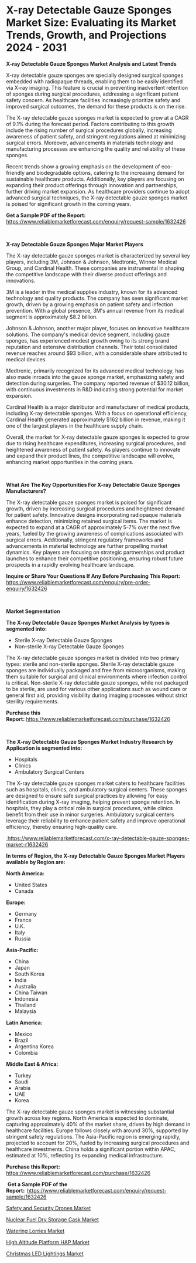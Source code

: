 <p><h1>X-ray Detectable Gauze Sponges Market Size: Evaluating its Market Trends, Growth, and Projections 2024 - 2031</h1></p><p><strong>X-ray Detectable Gauze Sponges Market Analysis and Latest Trends</strong></p>
<p><p>X-ray detectable gauze sponges are specially designed surgical sponges embedded with radiopaque threads, enabling them to be easily identified via X-ray imaging. This feature is crucial in preventing inadvertent retention of sponges during surgical procedures, addressing a significant patient safety concern. As healthcare facilities increasingly prioritize safety and improved surgical outcomes, the demand for these products is on the rise.</p><p>The X-ray detectable gauze sponges market is expected to grow at a CAGR of 9.1% during the forecast period. Factors contributing to this growth include the rising number of surgical procedures globally, increasing awareness of patient safety, and stringent regulations aimed at minimizing surgical errors. Moreover, advancements in materials technology and manufacturing processes are enhancing the quality and reliability of these sponges.</p><p>Recent trends show a growing emphasis on the development of eco-friendly and biodegradable options, catering to the increasing demand for sustainable healthcare products. Additionally, key players are focusing on expanding their product offerings through innovation and partnerships, further driving market expansion. As healthcare providers continue to adopt advanced surgical techniques, the X-ray detectable gauze sponges market is poised for significant growth in the coming years.</p></p>
<p><strong>Get a Sample PDF of the Report:&nbsp;</strong> <a href="https://www.reliablemarketforecast.com/enquiry/request-sample/1632426?utm_campaign=1167&utm_medium=2&utm_source=Github&utm_content=ia&utm_term=27102024&utm_id=x-ray-detectable-gauze-sponges">https://www.reliablemarketforecast.com/enquiry/request-sample/1632426</a></p>
<p>&nbsp;</p>
<p><strong>X-ray Detectable Gauze Sponges Major Market Players</strong></p>
<p><p>The X-ray detectable gauze sponges market is characterized by several key players, including 3M, Johnson & Johnson, Medtronic, Winner Medical Group, and Cardinal Health. These companies are instrumental in shaping the competitive landscape with their diverse product offerings and innovations.</p><p>3M is a leader in the medical supplies industry, known for its advanced technology and quality products. The company has seen significant market growth, driven by a growing emphasis on patient safety and infection prevention. With a global presence, 3M's annual revenue from its medical segment is approximately $8.2 billion.</p><p>Johnson & Johnson, another major player, focuses on innovative healthcare solutions. The company's medical device segment, including gauze sponges, has experienced modest growth owing to its strong brand reputation and extensive distribution channels. Their total consolidated revenue reaches around $93 billion, with a considerable share attributed to medical devices.</p><p>Medtronic, primarily recognized for its advanced medical technology, has also made inroads into the gauze sponge market, emphasizing safety and detection during surgeries. The company reported revenue of $30.12 billion, with continuous investments in R&D indicating strong potential for market expansion.</p><p>Cardinal Health is a major distributor and manufacturer of medical products, including X-ray detectable sponges. With a focus on operational efficiency, Cardinal Health generated approximately $162 billion in revenue, making it one of the largest players in the healthcare supply chain.</p><p>Overall, the market for X-ray detectable gauze sponges is expected to grow due to rising healthcare expenditures, increasing surgical procedures, and heightened awareness of patient safety. As players continue to innovate and expand their product lines, the competitive landscape will evolve, enhancing market opportunities in the coming years.</p></p>
<p>&nbsp;</p>
<p><strong>What Are The Key Opportunities For X-ray Detectable Gauze Sponges Manufacturers?</strong></p>
<p><p>The X-ray detectable gauze sponges market is poised for significant growth, driven by increasing surgical procedures and heightened demand for patient safety. Innovative designs incorporating radiopaque materials enhance detection, minimizing retained surgical items. The market is expected to expand at a CAGR of approximately 5-7% over the next five years, fueled by the growing awareness of complications associated with surgical errors. Additionally, stringent regulatory frameworks and advancements in material technology are further propelling market dynamics. Key players are focusing on strategic partnerships and product launches to enhance their competitive positioning, ensuring robust future prospects in a rapidly evolving healthcare landscape.</p></p>
<p><strong>Inquire or Share Your Questions If Any Before Purchasing This Report:</strong> <a href="https://www.reliablemarketforecast.com/enquiry/pre-order-enquiry/1632426?utm_campaign=1167&utm_medium=2&utm_source=Github&utm_content=ia&utm_term=27102024&utm_id=x-ray-detectable-gauze-sponges">https://www.reliablemarketforecast.com/enquiry/pre-order-enquiry/1632426</a></p>
<p>&nbsp;</p>
<p><strong>Market Segmentation</strong></p>
<p><strong>The X-ray Detectable Gauze Sponges Market Analysis by types is segmented into:</strong></p>
<p><ul><li>Sterile X-ray Detectable Gauze Sponges</li><li>Non-sterile X-ray Detectable Gauze Sponges</li></ul></p>
<p><p>The X-ray detectable gauze sponges market is divided into two primary types: sterile and non-sterile sponges. Sterile X-ray detectable gauze sponges are individually packaged and free from microorganisms, making them suitable for surgical and clinical environments where infection control is critical. Non-sterile X-ray detectable gauze sponges, while not packaged to be sterile, are used for various other applications such as wound care or general first aid, providing visibility during imaging processes without strict sterility requirements.</p></p>
<p><strong>Purchase this Report:&nbsp;</strong><a href="https://www.reliablemarketforecast.com/purchase/1632426?utm_campaign=1167&utm_medium=2&utm_source=Github&utm_content=ia&utm_term=27102024&utm_id=x-ray-detectable-gauze-sponges">https://www.reliablemarketforecast.com/purchase/1632426</a></p>
<p>&nbsp;</p>
<p><strong>The X-ray Detectable Gauze Sponges Market Industry Research by Application is segmented into:</strong></p>
<p><ul><li>Hospitals</li><li>Clinics</li><li>Ambulatory Surgical Centers</li></ul></p>
<p><p>The X-ray detectable gauze sponges market caters to healthcare facilities such as hospitals, clinics, and ambulatory surgical centers. These sponges are designed to ensure safe surgical practices by allowing for easy identification during X-ray imaging, helping prevent sponge retention. In hospitals, they play a critical role in surgical procedures, while clinics benefit from their use in minor surgeries. Ambulatory surgical centers leverage their reliability to enhance patient safety and improve operational efficiency, thereby ensuring high-quality care.</p></p>
<p><a href="https://www.reliablemarketforecast.com/x-ray-detectable-gauze-sponges-market-r1632426?utm_campaign=1167&utm_medium=2&utm_source=Github&utm_content=ia&utm_term=27102024&utm_id=x-ray-detectable-gauze-sponges">&nbsp;https://www.reliablemarketforecast.com/x-ray-detectable-gauze-sponges-market-r1632426</a></p>
<p><strong>In terms of Region, the X-ray Detectable Gauze Sponges Market Players available by Region are:</strong></p>
<p>
    <p> <strong> North America: </strong>
        <ul>
            <li>United States</li>
            <li>Canada</li>
        </ul>
        </p> 
    <p> <strong> Europe: </strong>
        <ul>
            <li>Germany</li>
            <li>France</li>
            <li>U.K.</li>
            <li>Italy</li>
            <li>Russia</li>
        </ul>
        </p> 
    <p> <strong> Asia-Pacific: </strong>
        <ul>
            <li>China</li>
            <li>Japan</li>
            <li>South Korea</li>
            <li>India</li>
            <li>Australia</li>
            <li>China Taiwan</li>
            <li>Indonesia</li>
            <li>Thailand</li>
            <li>Malaysia</li>
        </ul>
        </p> 
    <p> <strong> Latin America: </strong>
        <ul>
            <li>Mexico</li>
            <li>Brazil</li>
            <li>Argentina Korea</li>
            <li>Colombia</li>
        </ul>
        </p> 
    <p> <strong> Middle East & Africa: </strong>
        <ul>
            <li>Turkey</li>
            <li>Saudi</li>
            <li>Arabia</li>
            <li>UAE</li>
            <li>Korea</li>
        </ul>
    </p>
    </p>
<p><p>The X-ray detectable gauze sponges market is witnessing substantial growth across key regions. North America is expected to dominate, capturing approximately 40% of the market share, driven by high demand in healthcare facilities. Europe follows closely with around 30%, supported by stringent safety regulations. The Asia-Pacific region is emerging rapidly, projected to account for 20%, fueled by increasing surgical procedures and healthcare investments. China holds a significant portion within APAC, estimated at 10%, reflecting its expanding medical infrastructure.</p></p>
<p><strong>Purchase this Report: </strong><a href="https://www.reliablemarketforecast.com/purchase/1632426?utm_campaign=1167&utm_medium=2&utm_source=Github&utm_content=ia&utm_term=27102024&utm_id=x-ray-detectable-gauze-sponges">https://www.reliablemarketforecast.com/purchase/1632426</a></p>
<p>&nbsp;<strong>Get a Sample PDF of the Report:&nbsp;&nbsp;</strong><a href="https://www.reliablemarketforecast.com/enquiry/request-sample/1632426?utm_campaign=1167&utm_medium=2&utm_source=Github&utm_content=ia&utm_term=27102024&utm_id=x-ray-detectable-gauze-sponges">https://www.reliablemarketforecast.com/enquiry/request-sample/1632426</a></p>
<p><strong></strong></p>
<p><p><a href="https://www.linkedin.com/pulse/safety-security-drones-industry-sector-new-technologies-tl8ne?trk=public_post_embed_feed-article-content&utm_campaign=1167&utm_medium=2&utm_source=Github&utm_content=ia&utm_term=27102024&utm_id=x-ray-detectable-gauze-sponges">Safety and Security Drones Market</a></p><p><a href="https://issuu.com/reportprime-2/docs/nuclear-fuel-dry-storage-cask-marke_f6016a4dfaadc3?utm_campaign=1167&utm_medium=2&utm_source=Github&utm_content=ia&utm_term=27102024&utm_id=x-ray-detectable-gauze-sponges">Nuclear Fuel Dry Storage Cask Market</a></p><p><a href="https://github.com/sharitatri97/Market-Research-Report-List-1/blob/main/watering-lorries-market.md?utm_campaign=1167&utm_medium=2&utm_source=Github&utm_content=ia&utm_term=27102024&utm_id=x-ray-detectable-gauze-sponges">Watering Lorries Market</a></p><p><a href="https://issuu.com/reportprime-2/docs/high-altitude-platform-hap-market-s_3be4642c3a3807?utm_campaign=1167&utm_medium=2&utm_source=Github&utm_content=ia&utm_term=27102024&utm_id=x-ray-detectable-gauze-sponges">High Altitude Platform HAP Market</a></p><p><a href="https://github.com/wendisyqf/Market-Research-Report-List-1/blob/main/christmas-led-lightings-market.md?utm_campaign=1167&utm_medium=2&utm_source=Github&utm_content=ia&utm_term=27102024&utm_id=x-ray-detectable-gauze-sponges">Christmas LED Lightings Market</a></p></p>